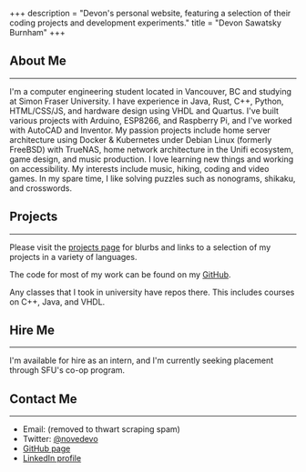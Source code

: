 +++
description = "Devon's personal website, featuring a selection of their coding projects and development experiments."
title = "Devon Sawatsky Burnham"
+++

## About Me
***

I'm a computer engineering student located in Vancouver, BC and studying at Simon Fraser University.
I have experience in Java, Rust, C++, Python, HTML/CSS/JS, and hardware design using VHDL and Quartus.
I've built various projects with Arduino, ESP8266, and Raspberry Pi, and I've worked with AutoCAD and Inventor.
My passion projects include home server architecture using Docker & Kubernetes under Debian Linux (formerly FreeBSD) with TrueNAS, home network architecture in the Unifi ecosystem, game design, and music production.
I love learning new things and working on accessibility.
My interests include music, hiking, coding and video games.
In my spare time, I like solving puzzles such as nonograms, shikaku, and crosswords. 

## Projects
***

Please visit the [projects page](@/projects.md) for blurbs and links to a selection of my projects in a variety of languages.

The code for most of my work can be found on my [GitHub](https://github.com/novedevo).

Any classes that I took in university have repos there. This includes courses on C++, Java, and VHDL.
    

## Hire Me
***

I'm available for hire as an intern, and I'm currently seeking placement through SFU's co-op program.
<!-- If you're interested in hiring me, you can view my <a class="broken-link" future-href="/resume">résumé</a>, or get in [contact](#contact). -->


## Contact Me
***

- Email: (removed to thwart scraping spam)
- Twitter: <a href="https://twitter.com/novedevo/" target="_blank">@novedevo</a>
- <a href="https://github.com/novedevo/nove.dev" target="_blank">GitHub page</a>
- <a href="https://www.linkedin.com/in/novedevo/" target="_blank">LinkedIn profile</a>
